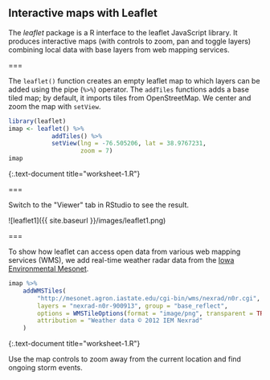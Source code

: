 ---
---

## Interactive maps with Leaflet

The *leaflet* package is a R interface to the leaflet JavaScript library. It produces interactive maps (with controls to zoom, pan and toggle layers) combining local data with base layers from web mapping services.

===

The `leaflet()` function creates an empty leaflet map to which layers can be added using the pipe (`%>%`) operator. The `addTiles` functions adds a base tiled map; by default, it imports tiles from OpenStreetMap. We center and zoom the map with `setView`. 


~~~r
library(leaflet)
imap <- leaflet() %>%
            addTiles() %>%
            setView(lng = -76.505206, lat = 38.9767231, 
                    zoom = 7)
imap
~~~
{:.text-document title="worksheet-1.R"}

===

Switch to the "Viewer" tab in RStudio to see the result.

![leaflet1]({{ site.baseurl }}/images/leaflet1.png)

===

To show how leaflet can access open data from various web mapping services (WMS), we add real-time weather radar data from the [Iowa Environmental Mesonet](https://mesonet.agron.iastate.edu/ogc/).


~~~r
imap %>%
    addWMSTiles(
        "http://mesonet.agron.iastate.edu/cgi-bin/wms/nexrad/n0r.cgi",
        layers = "nexrad-n0r-900913", group = "base_reflect",
        options = WMSTileOptions(format = "image/png", transparent = TRUE),
        attribution = "Weather data © 2012 IEM Nexrad"
    )
~~~
{:.text-document title="worksheet-1.R"}

Use the map controls to zoom away from the current location and find ongoing storm events.
